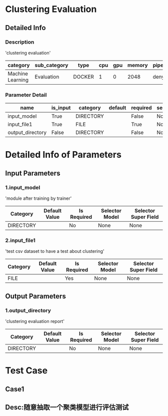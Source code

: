 # Clustering Evaluation
## Detailed Info
### Description
'clustering evaluation'


| category | sub_category | type | cpu | gpu | memory | pipe_status |
| --- | --- | --- | --- | --- | --- | --- |
| Machine Learning | Evaluation | DOCKER | 1 | 0 | 2048 | deny |


### Parameter Detail

| name | is_input | category | default | required | selector_model |
| --- | --- | --- | --- | --- | --- |
| input_model | True | DIRECTORY |  | False | None |
| input_file1 | True | FILE |  | True | None |
| output_directory | False | DIRECTORY |  | False | None |


# Detailed Info of Parameters
## Input Parameters
### 1.input_model
'module after training by trainer'


| Category | Default Value | Is Required | Selector Model | Selector Super Field |
| --- | --- | --- | --- | --- |
| DIRECTORY |  | No | None | None |


### 2.input_file1
'test csv dataset to have a test about clustering'


| Category | Default Value | Is Required | Selector Model | Selector Super Field |
| --- | --- | --- | --- | --- |
| FILE |  | Yes | None | None |


## Output Parameters
### 1.output_directory
'clustering evaluation report'


| Category | Default Value | Is Required | Selector Model | Selector Super Field |
| --- | --- | --- | --- | --- |
| DIRECTORY |  | No | None | None |



# Test Case
## Case1
## Desc:随意抽取一个聚类模型进行评估测试
